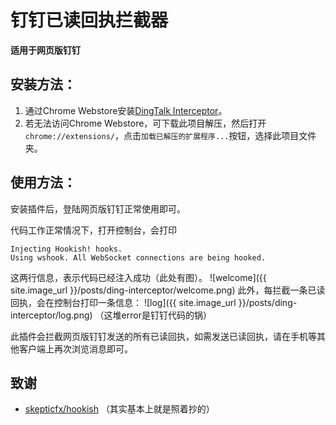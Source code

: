 # 钉钉已读回执拦截器

**适用于网页版钉钉**

## 安装方法：

1. 通过Chrome Webstore安装[DingTalk Interceptor](https://chrome.google.com/webstore/detail/dingtalk-interceptor/dcefpnhobgebmafmamokafniilmmcgdp)。
2. 若无法访问Chrome Webstore，可下载此项目解压，然后打开`chrome://extensions/`，点击`加载已解压的扩展程序...`按钮，选择此项目文件夹。

## 使用方法：

安装插件后，登陆网页版钉钉正常使用即可。

代码工作正常情况下，打开控制台，会打印
```
Injecting Hookish! hooks.
Using wshook. All WebSocket connections are being hooked.
```
这两行信息，表示代码已经注入成功（此处有图）。
![welcome]({{ site.image_url }}/posts/ding-interceptor/welcome.png)
此外，每拦截一条已读回执，会在控制台打印一条信息：
![log]({{ site.image_url }}/posts/ding-interceptor/log.png)
（这堆error是钉钉代码的锅）

此插件会拦截网页版钉钉发送的所有已读回执，如需发送已读回执，请在手机等其他客户端上再次浏览消息即可。


## 致谢
* [skepticfx/hookish](https://github.com/skepticfx/hookish)
（其实基本上就是照着抄的）